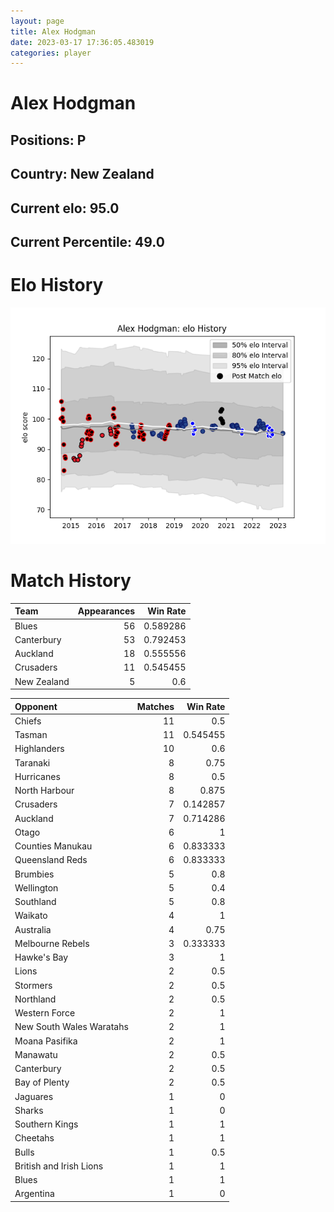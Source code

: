 ```yaml
---  
layout: page  
title: Alex Hodgman  
date: 2023-03-17 17:36:05.483019  
categories: player  
---
```

# Alex Hodgman

## Positions: P

## Country: New Zealand

## Current elo: 95.0

## Current Percentile: 49.0

# Elo History


![elo history](history_AlexHodgman.png)
# Match History


| Team        |   Appearances |   Win Rate |
|:------------|--------------:|-----------:|
| Blues       |            56 |   0.589286 |
| Canterbury  |            53 |   0.792453 |
| Auckland    |            18 |   0.555556 |
| Crusaders   |            11 |   0.545455 |
| New Zealand |             5 |   0.6      |

| Opponent                 |   Matches |   Win Rate |
|:-------------------------|----------:|-----------:|
| Chiefs                   |        11 |   0.5      |
| Tasman                   |        11 |   0.545455 |
| Highlanders              |        10 |   0.6      |
| Taranaki                 |         8 |   0.75     |
| Hurricanes               |         8 |   0.5      |
| North Harbour            |         8 |   0.875    |
| Crusaders                |         7 |   0.142857 |
| Auckland                 |         7 |   0.714286 |
| Otago                    |         6 |   1        |
| Counties Manukau         |         6 |   0.833333 |
| Queensland Reds          |         6 |   0.833333 |
| Brumbies                 |         5 |   0.8      |
| Wellington               |         5 |   0.4      |
| Southland                |         5 |   0.8      |
| Waikato                  |         4 |   1        |
| Australia                |         4 |   0.75     |
| Melbourne Rebels         |         3 |   0.333333 |
| Hawke's Bay              |         3 |   1        |
| Lions                    |         2 |   0.5      |
| Stormers                 |         2 |   0.5      |
| Northland                |         2 |   0.5      |
| Western Force            |         2 |   1        |
| New South Wales Waratahs |         2 |   1        |
| Moana Pasifika           |         2 |   1        |
| Manawatu                 |         2 |   0.5      |
| Canterbury               |         2 |   0.5      |
| Bay of Plenty            |         2 |   0.5      |
| Jaguares                 |         1 |   0        |
| Sharks                   |         1 |   0        |
| Southern Kings           |         1 |   1        |
| Cheetahs                 |         1 |   1        |
| Bulls                    |         1 |   0.5      |
| British and Irish Lions  |         1 |   1        |
| Blues                    |         1 |   1        |
| Argentina                |         1 |   0        |